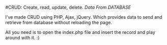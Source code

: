 #CRUD: Create, read, update, delete. 
*Data From DATABASE*


I've made CRUD using PHP, Ajax, jQuery. Which provides data to send and retrieve from database without reloading the page. 

All you need is to open the index.php file and insert the record and play around with it. :)